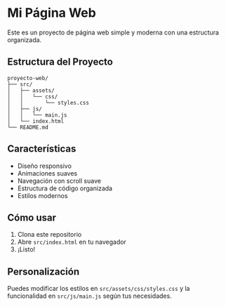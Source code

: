 # Mi Página Web

Este es un proyecto de página web simple y moderna con una estructura organizada.

## Estructura del Proyecto

```
proyecto-web/
├── src/
│   ├── assets/
│   │   └── css/
│   │       └── styles.css
│   ├── js/
│   │   └── main.js
│   └── index.html
└── README.md
```

## Características

- Diseño responsivo
- Animaciones suaves
- Navegación con scroll suave
- Estructura de código organizada
- Estilos modernos

## Cómo usar

1. Clona este repositorio
2. Abre `src/index.html` en tu navegador
3. ¡Listo!

## Personalización

Puedes modificar los estilos en `src/assets/css/styles.css` y la funcionalidad en `src/js/main.js` según tus necesidades.